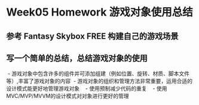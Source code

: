 # Week05 Homework 游戏对象使用总结
## 参考 Fantasy Skybox FREE 构建自己的游戏场景

## 写一个简单的总结，总结游戏对象的使用
  - 游戏对象中包含许多的组件并可添加组建（例如位置、旋转、材质、脚本文件等）,丰富了游戏对象的内容
  - 游戏对象的组织和管理方法非常重要，运用合适的设计模式能更好地管理游戏对象
    - 使用预制减少代码的重复
    - 使用MVC/MVP/MVVM的设计模式对对象进行更好的管理

